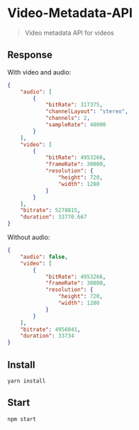 # Video-Metadata-API
> Video metadata API for videos

## Response

With video and audio:

```json 
{
    "audio": [
        {
            "bitRate": 317375,
            "channelLayout": "stereo",
            "channels": 2,
            "sampleRate": 48000
        }
    ],
    "video": [
        {
            "bitRate": 4953266,
            "frameRate": 30000,
            "resolution": {
                "height": 720,
                "width": 1280
            }
        }
    ],
    "bitrate": 5278815,
    "duration": 33770.667
}
```

Without audio:
```json 
{
    "audio": false,
    "video": [
        {
            "bitRate": 4953266,
            "frameRate": 30000,
            "resolution": {
                "height": 720,
                "width": 1280
            }
        }
    ],
    "bitrate": 4956041,
    "duration": 33734
}
```


## Install
```
yarn install
```

## Start
```
npm start
```
